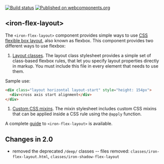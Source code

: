 [![Build status](https://travis-ci.org/PolymerElements/iron-flex-layout.svg?branch=master)](https://travis-ci.org/PolymerElements/iron-flex-layout)
[![Published on webcomponents.org](https://img.shields.io/badge/webcomponents.org-published-blue.svg)](https://beta.webcomponents.org/element/PolymerElements/iron-flex-layout)

## &lt;iron-flex-layout&gt;

The `<iron-flex-layout>` component provides simple ways to use
[CSS flexible box layout](https://developer.mozilla.org/en-US/docs/Web/Guide/CSS/Flexible_boxes),
also known as flexbox. This component provides two different ways to use flexbox:

1. [Layout classes](https://github.com/PolymerElements/iron-flex-layout/tree/master/iron-flex-layout-classes.html).
The layout class stylesheet provides a simple set of class-based flexbox rules, that
let you specify layout properties directly in markup. You must include this file
in every element that needs to use them.

Sample use:

<!--
```
<custom-element-demo>
  <template>
    <script src="../webcomponentsjs/webcomponents-lite.min.js"></script>
    <link rel="import" href="iron-flex-layout-classes.html">
    <dom-module id="demo-element">
      <template>
        <custom-style>
          <style is="custom-style" include="iron-flex iron-flex-alignment"></style>
        </custom-style>
        <style>
          .container, .layout {
            background-color: #ccc;
            padding: 4px;
          }
          .container div, .layout div {
            background-color: white;
            padding: 12px;
            margin: 4px;
          }
        </style>
        <next-code-block></next-code-block>
      </template>
      <script>Polymer({is: "demo-element"});</script>
    </dom-module>
    <demo-element></demo-element>
  </template>
</custom-element-demo>
```
-->
```html
<div class="layout horizontal layout-start" style="height: 154px">
  <div>cross axis start alignment</div>
</div>
```

1. [Custom CSS mixins](https://github.com/PolymerElements/iron-flex-layout/blob/master/iron-flex-layout.html).
The mixin stylesheet includes custom CSS mixins that can be applied inside a CSS rule using the `@apply` function.

A complete [guide](https://elements.polymer-project.org/guides/flex-layout) to `<iron-flex-layout>` is available.

## Changes in 2.0
- removed the deprecated `/deep/` classes -- files removed: `classes/iron-flex-layout.html`, `classes/iron-shadow-flex-layout` 

